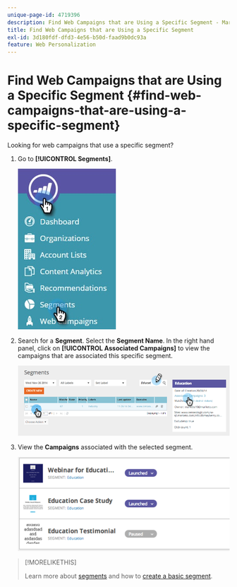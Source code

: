 ```yaml
---
unique-page-id: 4719396
description: Find Web Campaigns that are Using a Specific Segment - Marketo Docs - Product Documentation
title: Find Web Campaigns that are Using a Specific Segment
exl-id: 3d180fdf-dfd3-4e56-b50d-faad9b0dc93a
feature: Web Personalization
---
```

# Find Web Campaigns that are Using a Specific Segment {#find-web-campaigns-that-are-using-a-specific-segment}

Looking for web campaigns that use a specific segment?

1. Go to **[!UICONTROL Segments]**.

   ![](assets/new-dropdown-segments-hand-1.jpg)

1. Search for a **Segment**. Select the **Segment Name**. In the right hand panel, click on **[!UICONTROL Associated Campaigns]** to view the campaigns that are associated this specific segment.

   ![](assets/image2014-11-26-14-21-59.png)

1. View the **Campaigns** associated with the selected segment.

   ![](assets/image2014-11-26-14-3a25-3a30.png)

>[!MORELIKETHIS]
>
>Learn more about [segments](/help/marketo/product-docs/web-personalization/using-web-segments/web-segments.md) and how to [create a basic segment](/help/marketo/product-docs/web-personalization/using-web-segments/create-a-basic-web-segment.md).
